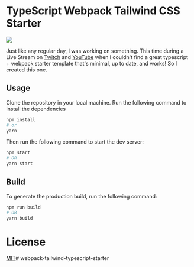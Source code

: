 # TypeScript Webpack Tailwind CSS Starter

<div>
  <img src="./src/assets/meta.png">
</div>

Just like any regular day, I was working on something. This time during a Live Stream on [Twitch](https://twitch.tv/CodeWithAhsan) and [YouTube](https://youtube.com/c/CodeWithAhsan) when I couldn't find a great typescript + webpack starter template that's minimal, up to date, and works! So I created this one.

## Usage
Clone the repository in your local machine. 
Run the following command to install the dependencies
```bash
npm install
# or
yarn
```

Then run the following command to start the dev server:
```bash
npm start
# OR
yarn start
```

## Build
To generate the production build, run the following command:
```bash
npm run build
# OR
yarn build
```

# License
[MIT](LICENSE)# webpack-tailwind-typescript-starter
